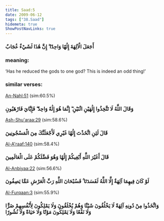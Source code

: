 ```yaml
---
title: Saad:5
date: 2009-06-12
tags: ["38.Saad"]
hidemeta: true 
ShowPostNavLinks: true 
---
```

### أَجَعَلَ الْآلِهَةَ إِلَٰهًا وَاحِدًا ۖ إِنَّ هَٰذَا لَشَيْءٌ عُجَابٌ
### meaning: 
‘Has he reduced the gods to one god? This is indeed an odd thing!’
### similar verses: 

[An-Nahl:51](/16/51) (sim:60.5%)

### وَقَالَ اللَّهُ لَا تَتَّخِذُوا إِلَٰهَيْنِ اثْنَيْنِ ۖ إِنَّمَا هُوَ إِلَٰهٌ وَاحِدٌ ۖ فَإِيَّايَ فَارْهَبُونِ

[Ash-Shu'araa:29](/26/29) (sim:58.6%)

### قَالَ لَئِنِ اتَّخَذْتَ إِلَٰهًا غَيْرِي لَأَجْعَلَنَّكَ مِنَ الْمَسْجُونِينَ

[Al-A'raaf:140](/7/140) (sim:58.4%)

### قَالَ أَغَيْرَ اللَّهِ أَبْغِيكُمْ إِلَٰهًا وَهُوَ فَضَّلَكُمْ عَلَى الْعَالَمِينَ

[Al-Anbiyaa:22](/21/22) (sim:56.6%)

### لَوْ كَانَ فِيهِمَا آلِهَةٌ إِلَّا اللَّهُ لَفَسَدَتَا ۚ فَسُبْحَانَ اللَّهِ رَبِّ الْعَرْشِ عَمَّا يَصِفُونَ

[Al-Furqaan:3](/25/3) (sim:55.9%)

### وَاتَّخَذُوا مِنْ دُونِهِ آلِهَةً لَا يَخْلُقُونَ شَيْئًا وَهُمْ يُخْلَقُونَ وَلَا يَمْلِكُونَ لِأَنْفُسِهِمْ ضَرًّا وَلَا نَفْعًا وَلَا يَمْلِكُونَ مَوْتًا وَلَا حَيَاةً وَلَا نُشُورًا
